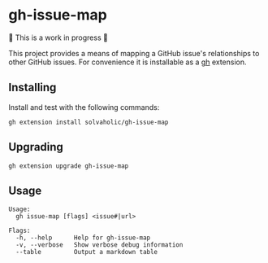 # gh-issue-map

:construction: This is a work in progress :construction:

This project provides a means of mapping a GitHub issue's relationships to other GitHub issues. For convenience it is installable as a [gh](https://cli.github.com/) extension.

## Installing

Install and test with the following commands:

```shell
gh extension install solvaholic/gh-issue-map
```

## Upgrading

```shell
gh extension upgrade gh-issue-map
```

## Usage

    Usage:
      gh issue-map [flags] <issue#|url>

    Flags:
      -h, --help      Help for gh-issue-map
      -v, --verbose   Show verbose debug information
      --table         Output a markdown table
